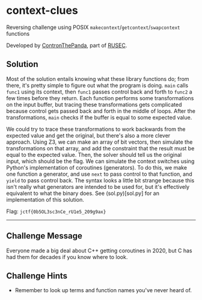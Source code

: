 # context-clues

Reversing challenge using POSIX `makecontext`/`getcontext`/`swapcontext` functions

Developed by [ContronThePanda](https://github.com/PAndaContron), part of [RUSEC](https://rusec.github.io/).

## Solution

Most of the solution entails knowing what these library functions do; from there, it's pretty simple to figure out what the program is doing.
`main` calls `func1` using its context, then `func1` passes control back and forth to `func2` a few times before they return.
Each function performs some transformations on the input buffer,
but tracing these transformations gets complicated because control gets passed back and forth in the middle of loops.
After the transformations, `main` checks if the buffer is equal to some expected value.

We could try to trace these transformations to work backwards from the expected value and get the original, but there's also a more clever approach.
Using Z3, we can make an array of bit vectors, then simulate the transformations on that array, and add the constraint that the result must be equal to the expected value.
Then, the solver should tell us the original input, which should be the flag.
We can simulate the context switches using Python's implementation of coroutines (generators).
To do this, we make one function a generator, and use `next` to pass control to that function, and `yield` to pass control back.
The syntax looks a little bit strange because this isn't really what generators are intended to be used for, but it's effectively equivalent to what the binary does.
See (sol.py)[sol.py] for an implementation of this solution.

Flag: `jctf{0b5OL3sc3nCe_rU1e5_209g9ax}`

---

## Challenge Message

Everyone made a big deal about C++ getting coroutines in 2020, but C has had them for decades if you know where to look.

## Challenge Hints

* Remember to look up terms and function names you've never heard of.
